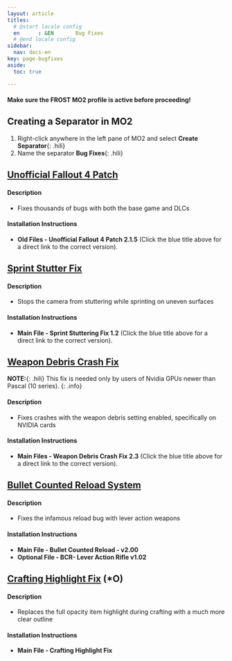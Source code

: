 ```yaml
---
layout: article
titles:
  # @start locale config
  en      : &EN       Bug Fixes
  # @end locale config
sidebar:
  nav: docs-en
key: page-bugfixes
aside:
  toc: true

---
```




#### Make sure the **FROST** MO2 profile is active before proceeding!


## Creating a Separator in MO2
1. Right-click anywhere in the left pane of MO2 and select **Create Separator**{: .hili}
2. Name the separator **Bug Fixes**{: .hili}


## [Unofficial Fallout 4 Patch](https://www.nexusmods.com/fallout4/mods/4598?tab=files&file_id=270951&nmm=1)

#### Description
* Fixes thousands of bugs with both the base game and DLCs

#### Installation Instructions
  * **Old Files - Unofficial Fallout 4 Patch 2.1.5** (Click the blue title above for a direct link to the correct version).



## [Sprint Stutter Fix](https://www.nexusmods.com/Core/Libs/Common/Widgets/DownloadPopUp?id=196371&nmm=1&game_id=1151)

#### Description
* Stops the camera from stuttering while sprinting on uneven surfaces

#### Installation Instructions
* **Main File - Sprint Stuttering Fix 1.2** (Click the blue title above for a direct link to the correct version).

## [Weapon Debris Crash Fix](https://www.nexusmods.com/Core/Libs/Common/Widgets/DownloadPopUp?id=194684&nmm=1&game_id=1151)

**NOTE:**{: .hili} This fix is needed only by users of Nvidia GPUs newer than Pascal (10 series).
{: .info}

#### Description
* Fixes crashes with the weapon debris setting enabled, specifically on NVIDIA cards

#### Installation Instructions
  * **Main Files - Weapon Debris Crash Fix 2.3** (Click the blue title above for a direct link to the correct version).


## [Bullet Counted Reload System](https://www.nexusmods.com/fallout4/mods/41178)


#### Description
* Fixes the infamous reload bug with lever action weapons

#### Installation Instructions
* **Main File - Bullet Counted Reload  - v2.00**
* **Optional File - BCR- Lever Action Rifle v1.02**



## [Crafting Highlight Fix](https://www.nexusmods.com/fallout4/mods/27479) (*O)


#### Description
*  Replaces the full opacity item highlight during crafting with a much more clear outline

#### Installation Instructions
* **Main File - Crafting Highlight Fix**


